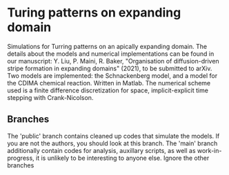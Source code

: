 # Turing patterns on expanding domain
Simulations for Turring patterns on an apically expanding domain.
The details about the models and numerical implementations can be found in our manuscript:
Y. Liu, P. Maini, R. Baker, "Organisation of diffusion-driven stripe formation in expanding domains" (2021), to be submitted to arXiv.
Two models are implemented: the Schnackenberg model, and a model for the CDIMA chemical reaction. 
Written in Matlab. The numerical scheme used is a finite difference discretization for space, implicit-explicit time stepping with Crank-Nicolson.

## Branches
The 'public' branch contains cleaned up codes that simulate the models. If you are not the authors, you should look at this branch.
The 'main' branch additionally contain codes for analysis, auxillary scripts, as well as work-in-progress, it is unlikely to be interesting to anyone else.
Ignore the other branches

